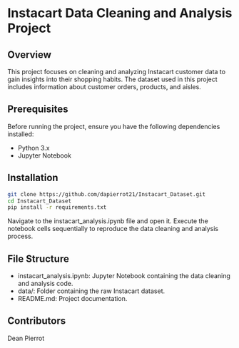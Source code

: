 # Instacart Data Cleaning and Analysis Project

## Overview

This project focuses on cleaning and analyzing Instacart customer data to gain insights into their shopping habits. The dataset used in this project includes information about customer orders, products, and aisles.

## Prerequisites

Before running the project, ensure you have the following dependencies installed:

- Python 3.x
- Jupyter Notebook

## Installation

```bash
git clone https://github.com/dapierrot21/Instacart_Dataset.git
cd Instacart_Dataset
pip install -r requirements.txt
```

Navigate to the instacart_analysis.ipynb file and open it. Execute the notebook cells sequentially to reproduce the data cleaning and analysis process.

## File Structure
- instacart_analysis.ipynb: Jupyter Notebook containing the data cleaning and analysis code.
- data/: Folder containing the raw Instacart dataset.
- README.md: Project documentation.


## Contributors
Dean Pierrot

